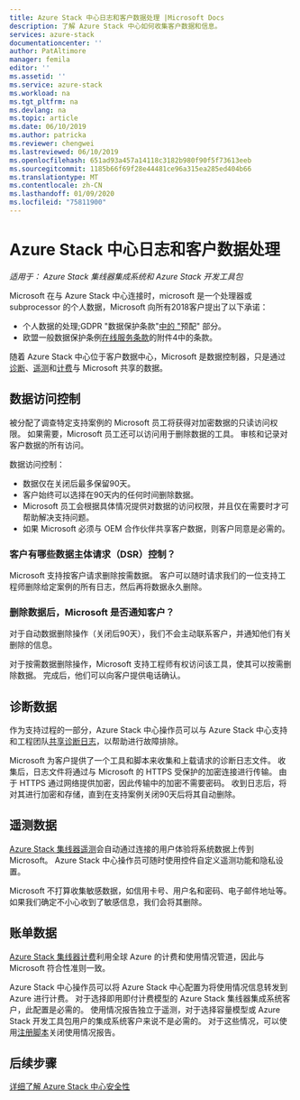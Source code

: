 ```yaml
---
title: Azure Stack 中心日志和客户数据处理 |Microsoft Docs
description: 了解 Azure Stack 中心如何收集客户数据和信息。
services: azure-stack
documentationcenter: ''
author: PatAltimore
manager: femila
editor: ''
ms.assetid: ''
ms.service: azure-stack
ms.workload: na
ms.tgt_pltfrm: na
ms.devlang: na
ms.topic: article
ms.date: 06/10/2019
ms.author: patricka
ms.reviewer: chengwei
ms.lastreviewed: 06/10/2019
ms.openlocfilehash: 651ad93a457a14118c3182b980f90f5f73613eeb
ms.sourcegitcommit: 1185b66f69f28e44481ce96a315ea285ed404b66
ms.translationtype: MT
ms.contentlocale: zh-CN
ms.lasthandoff: 01/09/2020
ms.locfileid: "75811900"
---
```

# <a name="azure-stack-hub-log-and-customer-data-handling"></a>Azure Stack 中心日志和客户数据处理 
*适用于： Azure Stack 集线器集成系统和 Azure Stack 开发工具包*  

Microsoft 在与 Azure Stack 中心连接时，microsoft 是一个处理器或 subprocessor 的个人数据，Microsoft 向所有2018客户提出了以下承诺：

- 个人数据的处理;GDPR "数据保护条款"[中的 "](http://www.microsoftvolumelicensing.com/DocumentSearch.aspx?Mode=3&DocumentTypeId=31)预配" 部分。
- 欧盟一般数据保护条例[在线服务条款](http://www.microsoftvolumelicensing.com/DocumentSearch.aspx?Mode=3&DocumentTypeId=31)的附件4中的条款。

随着 Azure Stack 中心位于客户数据中心，Microsoft 是数据控制器，只是通过[诊断](azure-stack-configure-on-demand-diagnostic-log-collection.md#use-the-privileged-endpoint-pep-to-collect-diagnostic-logs)、[遥测](azure-stack-telemetry.md)和[计费](azure-stack-usage-reporting.md)与 Microsoft 共享的数据。  

## <a name="data-access-controls"></a>数据访问控制 
被分配了调查特定支持案例的 Microsoft 员工将获得对加密数据的只读访问权限。 如果需要，Microsoft 员工还可以访问用于删除数据的工具。 审核和记录对客户数据的所有访问。  

数据访问控制：
- 数据仅在关闭后最多保留90天。
- 客户始终可以选择在90天内的任何时间删除数据。
- Microsoft 员工会根据具体情况提供对数据的访问权限，并且仅在需要时才可帮助解决支持问题。
- 如果 Microsoft 必须与 OEM 合作伙伴共享客户数据，则客户同意是必需的。  

### <a name="what-data-subject-requests-dsr-controls-do-customers-have"></a>客户有哪些数据主体请求（DSR）控制？
Microsoft 支持按客户请求删除按需数据。 客户可以随时请求我们的一位支持工程师删除给定案例的所有日志，然后再将数据永久删除。  

### <a name="does-microsoft-notify-customers-when-the-data-is-deleted"></a>删除数据后，Microsoft 是否通知客户？
对于自动数据删除操作（关闭后90天），我们不会主动联系客户，并通知他们有关删除的信息。

对于按需数据删除操作，Microsoft 支持工程师有权访问该工具，使其可以按需删除数据。 完成后，他们可以向客户提供电话确认。

## <a name="diagnostic-data"></a>诊断数据
作为支持过程的一部分，Azure Stack 中心操作员可以与 Azure Stack 中心支持和工程团队[共享诊断日志](azure-stack-configure-on-demand-diagnostic-log-collection.md#use-the-privileged-endpoint-pep-to-collect-diagnostic-logs)，以帮助进行故障排除。

Microsoft 为客户提供了一个工具和脚本来收集和上载请求的诊断日志文件。 收集后，日志文件将通过与 Microsoft 的 HTTPS 受保护的加密连接进行传输。 由于 HTTPS 通过网络提供加密，因此传输中的加密不需要密码。 收到日志后，将对其进行加密和存储，直到在支持案例关闭90天后将其自动删除。

## <a name="telemetry-data"></a>遥测数据
[Azure Stack 集线器遥测](azure-stack-telemetry.md)会自动通过连接的用户体验将系统数据上传到 Microsoft。 Azure Stack 中心操作员可随时使用控件自定义遥测功能和隐私设置。

Microsoft 不打算收集敏感数据，如信用卡号、用户名和密码、电子邮件地址等。 如果我们确定不小心收到了敏感信息，我们会将其删除。

## <a name="billing-data"></a>账单数据
[Azure Stack 集线器计费](azure-stack-usage-reporting.md)利用全球 Azure 的计费和使用情况管道，因此与 Microsoft 符合性准则一致。

Azure Stack 中心操作员可以将 Azure Stack 中心配置为将使用情况信息转发到 Azure 进行计费。 对于选择即用即付计费模型的 Azure Stack 集线器集成系统客户，此配置是必需的。 使用情况报告独立于遥测，对于选择容量模型或 Azure Stack 开发工具包用户的集成系统客户来说不是必需的。 对于这些情况，可以使用[注册脚本](azure-stack-usage-reporting.md)关闭使用情况报告。


## <a name="next-steps"></a>后续步骤 
[详细了解 Azure Stack 中心安全性](azure-stack-security-foundations.md) 
